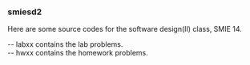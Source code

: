 ### smiesd2

Here are some source codes for the software design(II) class, SMIE 14.

-- labxx contains the lab problems.  
-- hwxx contains the homework problems.
